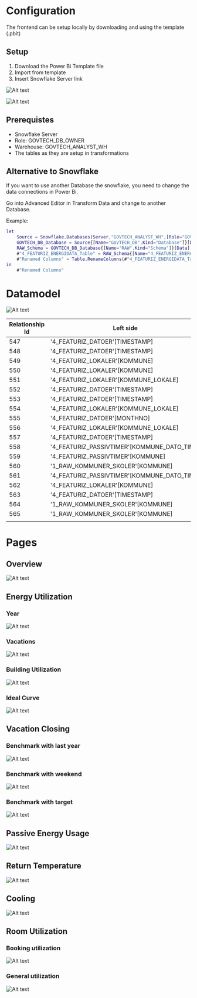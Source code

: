 # Configuration

The frontend can be setup locally by downloading and using the template (.pbit)

## Setup
1. Download the Power Bi Template file
2. Import from template
3. Insert Snowflake Server link

![Alt text](assets/import_template.png)

![Alt text](assets/parameter.png)

## Prerequistes

* Snowflake Server
* Role: GOVTECH_DB_OWNER
* Warehouse: GOVTECH_ANALYST_WH
* The tables as they are setup in transformations

## Alternative to Snowflake

If you want to use another Database the snowflake, you need to change the data connections in Power Bi.

Go into Advanced Editor in Transform Data and change to another Database. 

Example:

``` m
let
    Source = Snowflake.Databases(Server,"GOVTECH_ANALYST_WH",[Role="GOVTECH_DB_OWNER"]),
    GOVTECH_DB_Database = Source{[Name="GOVTECH_DB",Kind="Database"]}[Data],
    RAW_Schema = GOVTECH_DB_Database{[Name="RAW",Kind="Schema"]}[Data],
    #"4_FEATURIZ_ENERGIDATA_Table" = RAW_Schema{[Name="4_FEATURIZ_ENERGIDATA",Kind="Table"]}[Data],
    #"Renamed Columns" = Table.RenameColumns(#"4_FEATURIZ_ENERGIDATA_Table",{{"VALUE::FLOAT", "VALUE"}})
in
    #"Renamed Columns"
```

# Datamodel

![Alt text](assets/datamodel.jpg)

| Relationship Id | Left side                                   | Cardinality      | Right side                                           |
| --------------- | ------------------------------------------- | ---------------- | ---------------------------------------------------- |
| 547             | '4_FEATURIZ_DATOER'[TIMESTAMP]              | M   -->   M | '4_FEATURIZ_ENERGIDATA'[TIMESTAMP]                   |
| 548             | '4_FEATURIZ_DATOER'[TIMESTAMP]              | M   -->   M | '4_FEATURIZ_DMI'[TIMESTAMP]                          |
| 549             | '4_FEATURIZ_LOKALER'[KOMMUNE]               | M   -->   M | '4_FEATURIZ_ENERGIDATA'[KOMMUNE]                     |
| 550             | '4_FEATURIZ_LOKALER'[KOMMUNE]               | M   -->   M | '4_FEATURIZ_DMI'[KOMMUNE]                            |
| 551             | '4_FEATURIZ_LOKALER'[KOMMUNE_LOKALE]        | M   -->   M | '4_FEATURIZ_BOOKINGS_TIME'[KOMMUNE_LOKALE]           |
| 552             | '4_FEATURIZ_DATOER'[TIMESTAMP]              | M   -->   M | '4_FEATURIZ_BOOKINGS_TIME'[TIMESTAMP]                |
| 553             | '4_FEATURIZ_DATOER'[TIMESTAMP]              | M   -->   M | '4_FEATURIZ_CTS_X_IOT'[TIMESTAMP]                    |
| 554             | '4_FEATURIZ_LOKALER'[KOMMUNE_LOKALE]        | M   -->   M | '4_FEATURIZ_CTS_X_IOT'[KOMMUNE_LOKALE]               |
| 555             | '4_FEATURIZ_DATOER'[MONTHNO]                | M   -->   M | 'Fremløbstemperaturer'[Månednr]                      |
| 556             | '4_FEATURIZ_LOKALER'[KOMMUNE_LOKALE]        | M   -->   M | '4_FEATURIZ_DRIFTOPTIMERINGSMODEL'[KOMMUNE_LOKALE]   |
| 557             | '4_FEATURIZ_DATOER'[TIMESTAMP]              | M   -->   M | '4_FEATURIZ_DRIFTOPTIMERINGSMODEL'[DATETIME]         |
| 558             | '4_FEATURIZ_PASSIVTIMER'[KOMMUNE_DATO_TIME] | M   -->   M | '4_FEATURIZ_ENERGIDATA'[KOMMUNE_DATO_TIME]           |
| 559             | '4_FEATURIZ_PASSIVTIMER'[KOMMUNE]           | M   -->   M | '4_FEATURIZ_MINIMUM_EL'[KOMMUNE]                     |
| 560             | '1_RAW_KOMMUNER_SKOLER'[KOMMUNE]            | 1   -->   M | '4_FEATURIZ_LOKALER'[KOMMUNE]                        |
| 561             | '4_FEATURIZ_PASSIVTIMER'[KOMMUNE_DATO_TIME] | M   -->   M | '4_FEATURIZ_ENERGIDATA_OPTIMIZED'[KOMMUNE_DATO_TIME] |
| 562             | '4_FEATURIZ_LOKALER'[KOMMUNE]               | M   -->   M | '4_FEATURIZ_ENERGIDATA_OPTIMIZED'[KOMMUNE]           |
| 563             | '4_FEATURIZ_DATOER'[TIMESTAMP]              | M   -->   M | '4_FEATURIZ_ENERGIDATA_OPTIMIZED'[TIMESTAMP]         |
| 564             | '1_RAW_KOMMUNER_SKOLER'[KOMMUNE]            | 1   -->   M | '4_FEATURIZ_IDEALKURVE'[KOMMUNE]                     |
| 565             | '1_RAW_KOMMUNER_SKOLER'[KOMMUNE]            | 1   -->   M | '4_FEATURIZ_BENCHMARK_WEEKEND_MANUEL'[KOMMUNE]       |
|                 |                                             |                  |                                                      |

# Pages

## Overview

![Alt text](assets/Overview.png)

## Energy Utilization

### Year
![Alt text](assets/Energy_year.png)
### Vacations
![Alt text](assets/Energy_vacations.png)
### Building Utilization
![Alt text](assets/Energy_utilization.png)
### Ideal Curve
![Alt text](assets/Energy_idealcurve.png)

## Vacation Closing

### Benchmark with last year
![Alt text](assets/vacation_lastyear.png)
### Benchmark with weekend
![Alt text](assets/vacation_weekend.png)
### Benchmark with target
![Alt text](assets/vacation_target.png)

## Passive Energy Usage

![Alt text](assets/passive_energy.png)

## Return Temperature
![Alt text](assets/return_temperature.png)

## Cooling
![Alt text](assets/cooling.png)
## Room Utilization

### Booking utilization
![Alt text](assets/booking_util.png)
### General utilization
![Alt text](assets/general_util.png)